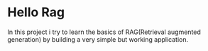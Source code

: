 # Hello Rag

In this project i try to learn the basics of RAG(Retrieval augmented generation) by building a very simple but working application.
